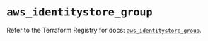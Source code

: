 # `aws_identitystore_group`

Refer to the Terraform Registry for docs: [`aws_identitystore_group`](https://registry.terraform.io/providers/hashicorp/aws/6.5.0/docs/resources/identitystore_group).
